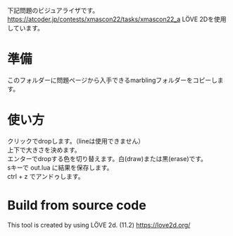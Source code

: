 下記問題のビジュアライザです。<br>
https://atcoder.jp/contests/xmascon22/tasks/xmascon22_a
LÖVE 2Dを使用しています。

# 準備
このフォルダーに問題ページから入手できるmarblingフォルダーをコピーします。

# 使い方
クリックでdropします。（lineは使用できません）<br>
上下で大きさを決めます。<br>
エンターでdropする色を切り替えます。白(draw)または黒(erase)です。<br>
sキーで out.lua に結果を保存します。<br>
ctrl + z でアンドゥします。

# Build from source code

This tool is created by using LÖVE 2d. (11.2)
https://love2d.org/


